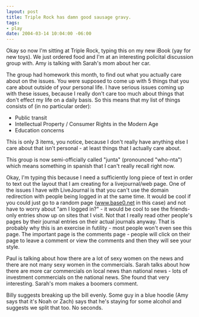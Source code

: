 ```yaml
--- 
layout: post
title: Triple Rock has damn good sausage gravy.
tags: 
- play
date: 2004-03-14 10:04:00 -06:00
---
```

Okay so now I'm sitting at Triple Rock, typing this on my new  iBook (yay for new toys). We just ordered food and I'm at an  interesting policital discussion group with. Amy is talking  with Sarah's mom about her car.

The group had homework this month, to find out what you actually care about on the issues.  You were supposed to come up with 5 things that you care about  outside of your personal life. I have serious issues coming up  with these issues, because I really don't care too much about  things that don't effect my life on a daily basis. So this  means that my list of things consists of (in no particular  order):
<ul>
	<li>Public transit</li>
	<li>Intellectual Property / Consumer Rights in the Modern Age</li>
	<li>Education concerns</li>
</ul>
This is only 3 items, you notice, because I don't really have  anything else I care about that isn't personal - at least things  that I actually care about.

This group is now semi-officially called "junta" (pronounced  "who-nta") which means something in spanish that I can't really  recall right now.

Okay, I'm typing this because I need a sufficiently long piece  of text in order to text out the layout that I am creating for  a livejournal/web page. One of the issues I have with  LiveJournal is that you can't use the domain redirection with  people being logged in at the same time. It would be cool if  you could just go to a random page (www.base0.net in this  case) and not have to worry about "am I logged in?" - it would  be cool to see the friends-only entries show up on sites that I  visit. Not that I really read other people's pages by their journal entries on their actual journals anyway. That is  probably why this is an exercise in futility - most people won't  even see this page. The important page is the comments page -  people will click on their page to leave a comment or view the comments and then they will see your style.

Paul is talking about how there are a lot of sexy women on the news and there are not many sexy women in the commercials.  Sarah talks about how there are more car commercials on local news than national news - lots of investment commercials on the  national news. She found that very interesting. Sarah's mom  makes a boomers comment.

Billy suggests breaking up the bill evenly. Some guy in a blue hoodie (Amy says that it's Noah or Zach) says that he's staying for  some alcohol and suggests we split that too. No seconds.
